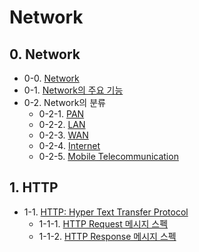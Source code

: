 # Network


## 0. Network
- 0-0. [Network](https://github.com/gimhanul/TIL/blob/master/Network/network/network.md)
- 0-1. [Network의 주요 기능](https://github.com/gimhanul/TIL/blob/master/Network/network/%EA%B8%B0%EB%8A%A5.md)
- 0-2. Network의 분류
    - 0-2-1. [PAN](https://github.com/gimhanul/TIL/blob/master/Network/network/%EB%B6%84%EB%A5%98/PAN.md)
    - 0-2-2. [LAN](https://github.com/gimhanul/TIL/blob/master/Network/network/%EB%B6%84%EB%A5%98/LAN.md)
    - 0-2-3. [WAN](https://github.com/gimhanul/TIL/blob/master/Network/network/%EB%B6%84%EB%A5%98/WAN.md)
    - 0-2-4. [Internet](https://github.com/gimhanul/TIL/blob/master/Network/network/%EB%B6%84%EB%A5%98/Internet.md)
    - 0-2-5. [Mobile Telecommunication](https://github.com/gimhanul/TIL/blob/master/Network/network/%EB%B6%84%EB%A5%98/MobileTelecommunication.md)

## 1. HTTP

- 1-1. [HTTP: Hyper Text Transfer Protocol](https://github.com/gimhanul/TIL/blob/master/Network/HTTP/HTTP.md)
    - 1-1-1. [HTTP Request 메시지 스펙](https://github.com/gimhanul/TIL/blob/master/Network/HTTP/request.md)
    - 1-1-2. [HTTP Response 메시지 스펙](https://github.com/gimhanul/TIL/blob/master/Network/HTTP/response.md)